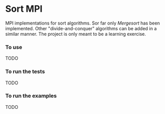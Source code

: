 # Sort MPI

MPI implementations for sort algorithms. Sor far only *Mergesort* has been implemented.
Other "divide-and-conquer" algorithms can be added in a similar manner. The project is only meant to be a learning
exercise.


### To use

TODO

### To run the tests

TODO

### To run the examples

TODO